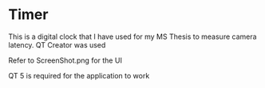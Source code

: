 # Timer
This is a digital clock that I have used for my MS Thesis to measure camera latency. QT Creator was used


Refer to ScreenShot.png for the UI

QT 5 is required for the application to work
